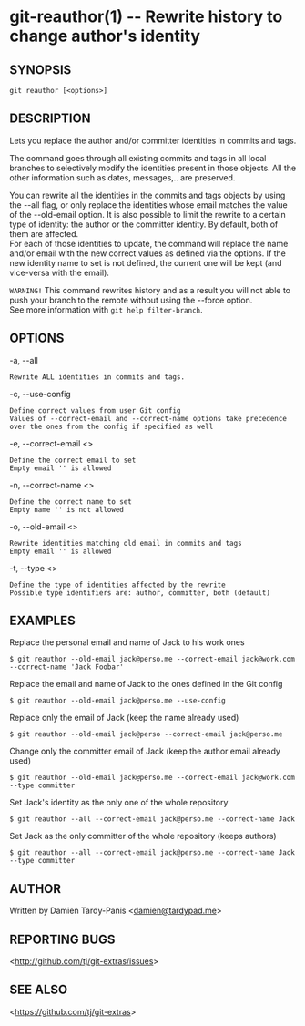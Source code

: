 git-reauthor(1) -- Rewrite history to change author's identity
==============================================================

## SYNOPSIS

`git reauthor [<options>]`

## DESCRIPTION

Lets you replace the author and/or committer identities in commits and tags.

The command goes through all existing commits and tags in all local branches to selectively modify the identities present in those objects. All the other information such as dates, messages,.. are preserved.

You can rewrite all the identities in the commits and tags objects by using the --all flag, or only replace the identities whose email matches the value of the --old-email option. It is also possible to limit the rewrite to a certain type of identity: the author or the committer identity. By default, both of them are affected.  
For each of those identities to update, the command will replace the name and/or email with the new correct values as defined via the options. If the new identity name to set is not defined, the current one will be kept (and vice-versa with the email).

`WARNING!` This command rewrites history and as a result you will not able to push your branch to the remote without using the --force option.  
See more information with `git help filter-branch`.

## OPTIONS

  -a, --all

    Rewrite ALL identities in commits and tags.

  -c, --use-config

    Define correct values from user Git config
    Values of --correct-email and --correct-name options take precedence over the ones from the config if specified as well

  -e, --correct-email &lt;<email>&gt;

    Define the correct email to set
    Empty email '' is allowed

  -n, --correct-name &lt;<name>&gt;

    Define the correct name to set
    Empty name '' is not allowed

  -o, --old-email &lt;<email>&gt;

    Rewrite identities matching old email in commits and tags
    Empty email '' is allowed

  -t, --type &lt;<id>&gt;

    Define the type of identities affected by the rewrite
    Possible type identifiers are: author, committer, both (default)

## EXAMPLES

Replace the personal email and name of Jack to his work ones

    $ git reauthor --old-email jack@perso.me --correct-email jack@work.com --correct-name 'Jack Foobar'

Replace the email and name of Jack to the ones defined in the Git config

    $ git reauthor --old-email jack@perso.me --use-config

Replace only the email of Jack (keep the name already used)

    $ git reauthor --old-email jack@perso --correct-email jack@perso.me

Change only the committer email of Jack (keep the author email already used)

    $ git reauthor --old-email jack@perso.me --correct-email jack@work.com --type committer

Set Jack's identity as the only one of the whole repository

    $ git reauthor --all --correct-email jack@perso.me --correct-name Jack
    
Set Jack as the only committer of the whole repository (keeps authors)

    $ git reauthor --all --correct-email jack@perso.me --correct-name Jack --type committer

## AUTHOR

Written by Damien Tardy-Panis &lt;<damien@tardypad.me>&gt;

## REPORTING BUGS

&lt;<http://github.com/tj/git-extras/issues>&gt;

## SEE ALSO

&lt;<https://github.com/tj/git-extras>&gt;
